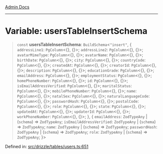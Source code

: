 [Admin Docs](/)

***

# Variable: usersTableInsertSchema

> `const` **usersTableInsertSchema**: `BuildSchema`\<`"insert"`, \{ `addressLine1`: `PgColumn`\<\{\}, \{\}\>; `addressLine2`: `PgColumn`\<\{\}, \{\}\>; `avatarMimeType`: `PgColumn`\<\{\}, \{\}\>; `avatarName`: `PgColumn`\<\{\}, \{\}\>; `birthDate`: `PgColumn`\<\{\}, \{\}\>; `city`: `PgColumn`\<\{\}, \{\}\>; `countryCode`: `PgColumn`\<\{\}, \{\}\>; `createdAt`: `PgColumn`\<\{\}, \{\}\>; `creatorId`: `PgColumn`\<\{\}, \{\}\>; `description`: `PgColumn`\<\{\}, \{\}\>; `educationGrade`: `PgColumn`\<\{\}, \{\}\>; `emailAddress`: `PgColumn`\<\{\}, \{\}\>; `employmentStatus`: `PgColumn`\<\{\}, \{\}\>; `homePhoneNumber`: `PgColumn`\<\{\}, \{\}\>; `id`: `PgColumn`\<\{\}, \{\}\>; `isEmailAddressVerified`: `PgColumn`\<\{\}, \{\}\>; `maritalStatus`: `PgColumn`\<\{\}, \{\}\>; `mobilePhoneNumber`: `PgColumn`\<\{\}, \{\}\>; `name`: `PgColumn`\<\{\}, \{\}\>; `natalSex`: `PgColumn`\<\{\}, \{\}\>; `naturalLanguageCode`: `PgColumn`\<\{\}, \{\}\>; `passwordHash`: `PgColumn`\<\{\}, \{\}\>; `postalCode`: `PgColumn`\<\{\}, \{\}\>; `role`: `PgColumn`\<\{\}, \{\}\>; `state`: `PgColumn`\<\{\}, \{\}\>; `updatedAt`: `PgColumn`\<\{\}, \{\}\>; `updaterId`: `PgColumn`\<\{\}, \{\}\>; `workPhoneNumber`: `PgColumn`\<\{\}, \{\}\>; \}, \{ `emailAddress`: `ZodTypeAny` \| (`schema`) => `ZodTypeAny`; `isEmailAddressVerified`: `ZodTypeAny` \| (`schema`) => `ZodTypeAny`; `name`: `ZodTypeAny` \| (`schema`) => `ZodTypeAny`; `passwordHash`: `ZodTypeAny` \| (`schema`) => `ZodTypeAny`; `role`: `ZodTypeAny` \| (`schema`) => `ZodTypeAny`; \}\>

Defined in: [src/drizzle/tables/users.ts:651](https://github.com/PalisadoesFoundation/talawa-api/blob/5c2e90552414053c7e52a1a2621c3724f43bf6ad/src/drizzle/tables/users.ts#L651)
